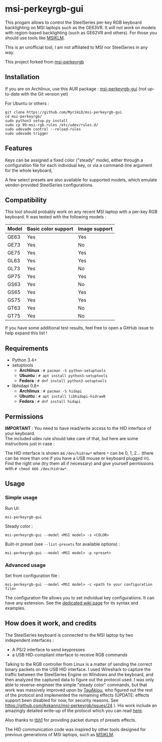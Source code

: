 msi-perkeyrgb-gui
==================

This progam allows to control the SteelSeries per-key RGB keyboard backlighting on MSI laptops such as the GE63VR. It *will not work* on models with region-based backlighting (such as GE62VR and others). For those you should use tools like [MSIKLM](https://github.com/Gibtnix/MSIKLM).

This is an unofficial tool, I am not affiliated to MSI nor SteelSeries in any way.

This project forked from [msi-perkeyrgb](https://github.com/Askannz/msi-perkeyrgb/)

Installation
----------

If you are on Archlinux, use this AUR package : [msi-perkeyrgb-gui](https://aur.archlinux.org/packages/msi-perkeyrgb-gui/) (not up-to-date with the Git version yet)

For Ubuntu or others :

```
git clone https://github.com/MyrikLD/msi-perkeyrgb-gui
cd msi-perkeyrgb/
sudo python3 setup.py install
sudo cp 99-msi-rgb.rules /etc/udev/rules.d/
sudo udevadm control --reload-rules 
sudo udevadm trigger
```

Features
----------

Keys can be assigned a fixed color ("steady" mode), either through a configuration file for each individual key, or via a command-line argument for the whole keyboard,

A few select presets are also available for supported models, which emulate vendor-provided SteelSeries configurations.


Compatibility
----------

This tool should probably work on any recent MSI laptop with a per-key RGB keyboard. It was tested with the following models :

| Model | Basic color support | Image support
| ----  | ------------------- | -------------
| GE63  | Yes | Yes
| GE73  | Yes | No
| GE75  | Yes | Yes
| GL63  | Yes | Yes
| GL73  | Yes | No
| GP75  | Yes | Yes
| GS63  | Yes | No
| GS65  | Yes | Yes
| GS75  | Yes | Yes
| GT63  | Yes | No
| GT75  | Yes | No

If you have some additional test results, feel free to open a GitHub issue to help expand this list !

Requirements
----------

* Python 3.4+
* setuptools
  * **Archlinux** : `# pacman -S python-setuptools`
  * **Ubuntu** : `# apt install python3-setuptools`
  * **Fedora** : `# dnf install python3-setuptools`
* libhidapi 0.8+
	* **Archlinux** : `# pacman -S hidapi`
	* **Ubuntu** : `# apt install libhidapi-hidraw0`
	* **Fedora** : `# dnf install hidapi`


Permissions
----------

**IMPORTANT** : You need to have read/write access to the HID interface of your keyboard.  
The included udev rule should take care of that, but here are some instructions just in case :

The HID interface is shown as `/dev/hidraw*` where `*` can be 0, 1, 2... (there can be more than one if you have a USB mouse or keyboard plugged in). Find the right one (try them all if necessary) and give yourself permissions with `# chmod 666 /dev/hidraw*`.


Usage
----------

### Simple usage

Run UI:
```
msi-perkeyrgb-gui
```

Steady color :
```
msi-perkeyrgb-gui --model <MSI model> -s <COLOR>
```

Built-in preset (see `--list-presets` for available options) :
```
msi-perkeyrgb-gui --model <MSI model> -p <preset>
```

### Advanced usage

Set from configuration file :
```
msi-perkeyrgb-gui --model <MSI model> -c <path to your configuration file>
```
The configuration file allows you to set individual key configurations. It can have any extension. See the [dedicated wiki page](https://github.com/MyrikLD/msi-perkeyrgb-gui/wiki/Configuration-file-guide) for its syntax and examples.


How does it work, and credits
----------

The SteelSeries keyboard is connected to the MSI laptop by two independent interfaces :
* A PS/2 interface to send keypresses
* a USB HID-compliant interface to receive RGB commands

Talking to the RGB controller from Linux is a matter of sending the correct binary packets on the USB HID interface. I used Wireshark to capture the traffic between the SteelSeries Engine on Windows and the keyboard, and then analyzed the captured data to figure out the protocol used. I was only able to reverse-engineer the simple "steady color" commands, but that work was massively improved upon by [TauAkiou](https://github.com/TauAkiou), who figured out the rest of the protocol and implemented the remaining effects (UPDATE: effects support been disabled for now, for security reasons. See https://github.com/Askannz/msi-perkeyrgb/issues/24 ). His work include an amazingly detailed write-up of the protocol which you can read [here](documentation/0b_packet_information/msi-kb-effectdoc).

Also thanks to [tbh1](https://github.com/tbh1) for providing packet dumps of presets effects.

The HID communication code was inspired by other tools designed for previous generations of MSI laptops, such as [MSIKLM](https://github.com/Gibtnix/MSIKLM).

